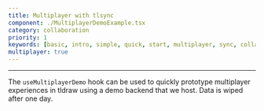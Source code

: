 ```yaml
---
title: Multiplayer with tlsync
component: ./MultiplayerDemoExample.tsx
category: collaboration
priority: 1
keywords: [basic, intro, simple, quick, start, multiplayer, sync, collaboration]
multiplayer: true
---
```


---

The `useMultiplayerDemo` hook can be used to quickly prototype multiplayer experiences in tldraw using a demo backend that we host. Data is wiped after one day.
